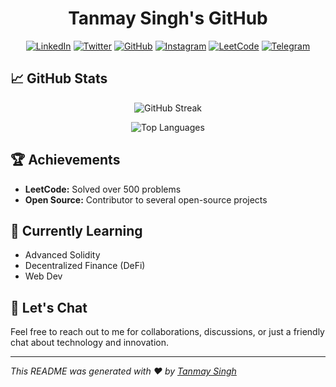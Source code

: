 <h1 align="center">
  Tanmay Singh's GitHub
</h1>

<p align="center">
  <a href='https://www.linkedin.com/in/tanmaysingh3856/' target="_blank"><img alt='LinkedIn' src='https://img.shields.io/badge/LinkedIn-blue?style=for-the-badge&logo=linkedin&logoColor=white'/></a>
  <a href='https://twitter.com/tanmaysingh3856' target="_blank"><img alt='Twitter' src='https://img.shields.io/badge/Twitter-blue?style=for-the-badge&logo=twitter&logoColor=white'/></a>
  <a href='https://github.com/tanmaysingh3856' target="_blank"><img alt='GitHub' src='https://img.shields.io/badge/GitHub-black?style=for-the-badge&logo=github&logoColor=white'/></a>
  <a href='https://www.instagram.com/slrded/' target="_blank"><img alt='Instagram' src='https://img.shields.io/badge/Instagram-E4405F?style=for-the-badge&logo=instagram&logoColor=white'/></a>
  <a href='https://leetcode.com/tanmaysingh3856/' target="_blank"><img alt='LeetCode' src='https://img.shields.io/badge/LeetCode-FFA116?style=for-the-badge&logo=leetcode&logoColor=white'/></a>
  <a href='https://t.me/islrded' target="_blank"><img alt='Telegram' src='https://img.shields.io/badge/Telegram-2CA5E0?style=for-the-badge&logo=telegram&logoColor=white'/></a>
</p>

## 📈 GitHub Stats
<p align="center">
  <img src="https://github-readme-streak-stats.herokuapp.com/?user=tanmaysingh3856&theme=radical" alt="GitHub Streak" />
</p>
<p align="center">
  <img src="https://github-readme-stats.vercel.app/api/top-langs/?username=tanmaysingh3856&layout=compact&theme=radical" alt="Top Languages" />
</p>

## 🏆 Achievements
- **LeetCode:** Solved over 500 problems
- **Open Source:** Contributor to several open-source projects


## 🌱 Currently Learning
- Advanced Solidity
- Decentralized Finance (DeFi)
- Web Dev

## 💬 Let's Chat
Feel free to reach out to me for collaborations, discussions, or just a friendly chat about technology and innovation.

---

*This README was generated with ❤️ by [Tanmay Singh](https://github.com/tanmaysingh3856)*
